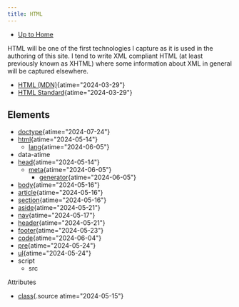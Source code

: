 ```yaml
---
title: HTML
---
```


- [Up to Home](/)

HTML will be one of the first technologies I capture as it is used in
the authoring of this site. I tend to write XML compliant HTML (at least
previously known as XHTML) where some information about XML in general
will be captured elsewhere.

- [HTML (MDN)](https://developer.mozilla.org/en-US/docs/Glossary/HTML "HTML - MDN Web Docs Glossary: Definitions of Web-related terms | MDN"){atime="2024-03-29"}
- [HTML Standard](https://html.spec.whatwg.org/ "HTML Standard"){atime="2024-03-29"}

## Elements

- [doctype](https://html.spec.whatwg.org/#the-doctype "The DOCTYPE"){atime="2024-07-24"}
- [html](https://html.spec.whatwg.org/#the-html-element "The html element"){atime="2024-05-14"}
  - [lang](https://html.spec.whatwg.org/#the-lang-and-xml:lang-attributes "The lang and xml:lang attributes"){atime="2024-06-05"}
- data-atime
- [head](https://html.spec.whatwg.org/#the-head-element "The head element"){atime="2024-05-14"}
  - [meta](https://html.spec.whatwg.org/#the-meta-element "The meta element"){atime="2024-06-05"}
    - [generator](https://html.spec.whatwg.org/#meta-generator "generator"){atime="2024-06-05"}
- [body](https://html.spec.whatwg.org/#the-body-element "The body element"){atime="2024-05-16"}
- [article](https://html.spec.whatwg.org/#the-article-element "The article element"){atime="2024-05-16"}
- [section](https://html.spec.whatwg.org/#the-section-element "The section element"){atime="2024-05-16"}
- [aside](https://html.spec.whatwg.org/#the-aside-element "The aside element"){atime="2024-05-21"}
- [nav](https://html.spec.whatwg.org/#the-nav-element "The nav element"){atime="2024-05-17"}
- [header](https://html.spec.whatwg.org/#the-header-element "The header element"){atime="2024-05-21"}
- [footer](https://html.spec.whatwg.org/#the-footer-element "The footer element"){atime="2024-05-23"}
- [code](https://html.spec.whatwg.org/#the-code-element "The code element"){atime="2024-06-04"}
- [pre](https://html.spec.whatwg.org/#the-pre-element "The pre element"){atime="2024-05-24"}
- [ul](https://html.spec.whatwg.org/#the-ul-element "The ul element"){atime="2024-05-24"}
- script
  - src

Attributes

-   [class](https://html.spec.whatwg.org/#classes "classes"){.source
    atime="2024-05-15"}
